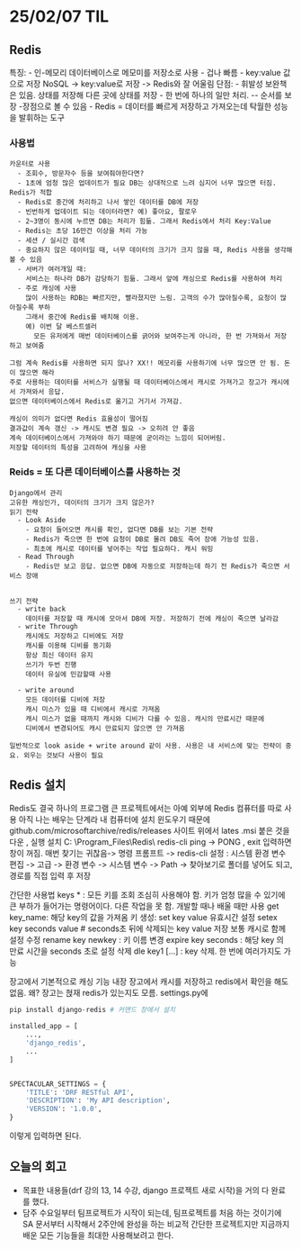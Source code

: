 # 25/02/07 TIL
## Redis
  특징:
    - 인-메모리 데이터베이스로 메모미를 저장소로 사용
    - 겁나 빠름
    - key:value 값으로 저장
    NoSQL -> key:value로 저장 -> Redis와 잘 어울림
  단점:
    - 휘발성 보완책은 있음. 상태를 저장해 다른 곳에 상태를 저장
    - 한 번에 하나의 일만 처리. -- 순서를 보장 -장점으로 볼 수 있음
    - Redis = 데이터를 빠르게 저장하고 가져오는데 탁월한 성능을 발휘하는 도구

  ### 사용법 

    카운터로 사용
      - 조회수, 방문자수 등을 보여줘야한다면?
      - 1초에 엄청 많은 업데이트가 필요 DB는 상대적으로 느려 심지어 너무 많으면 터짐. Redis가 적합
      - Redis로 중간에 처리하고 나서 쌓인 데이터를 DB에 저장
      - 빈번하게 업데이트 되는 데이터라면? 예) 좋아요, 팔로우
      - 2~3명이 동시에 누르면 DB는 처리가 힘듦. 그래서 Redis에서 처리 Key:Value
      - Redis는 초당 16만건 이상을 처리 가능
      - 세션 / 실시간 검색
      - 중요하지 않은 데이터일 때, 너무 데이터의 크기가 크지 않을 때, Redis 사용을 생각해볼 수 있음
      - 서버가 여러개일 때:
        서비스는 하나라 DB가 감당하기 힘듦. 그래서 앞에 캐싱으로 Redis를 사용하여 처리
      - 주로 캐싱에 사용
        많이 사용하는 RDB는 빠르지만, 빨라졌지만 느림. 고객의 수가 많아질수록, 요청이 많아질수록 부하
        그래서 중간에 Redis를 배치해 이용.
        예) 이번 달 베스트셀러
          모든 유저에게 매번 데이터베이스를 긁어와 보여주는게 아니라, 한 번 가져와서 저장하고 보여줌

    그럼 계속 Redis를 사용하면 되지 않나? XX!! 메모리를 사용하기에 너무 많으면 안 됨. 돈이 많으면 해라
    주로 사용하는 데이터를 서비스가 실행될 때 데이터베이스에서 캐시로 가져가고 장고가 캐시에서 가져와서 응답.
    없으면 데이터베이스에서 Redis로 옮기고 거기서 가져감.

    캐싱이 의미가 없다면 Redis 효율성이 떨어짐
    결과값이 계속 갱신 -> 캐시도 변경 필요 -> 오히려 안 좋음
    계속 데이터베이스에서 가져와야 하기 때문에 굳이라는 느낌이 되어버림.
    저장할 데이터의 특성을 고려하여 캐싱을 사용

  ### Reids =  또 다른 데이터베이스를 사용하는 것
    Django에서 관리
    고유한 캐싱인가, 데이터의 크기가 크지 않은가?
    읽기 전략
      - Look Aside
        - 요청이 들어오면 캐시를 확인, 없다면 DB를 보는 기본 전략
        - Redis가 죽으면 한 번에 요청이 DB로 몰려 DB도 죽어 장애 가능성 있음.
        - 최초에 캐시로 데이터를 넣어주는 작업 필요하다. 캐시 워밍
      - Read Through
        - Redis만 보고 응답. 없으면 DB에 자동으로 저장하는데 하기 전 Redis가 죽으면 서비스 장애


    쓰기 전략
      - write back
        데이터를 저장할 때 캐시에 모아서 DB에 저장. 저장하기 전에 캐싱이 죽으면 날라감  
      - write Through
        캐시에도 저장하고 디비에도 저장
        캐시를 이용해 디비를 동기화
        항상 최신 데이터 유지
        쓰기가 두번 진행
        데이터 유실에 민감할때 사용

      - write around
        모든 데이터를 디비에 저장
        캐시 미스가 있을 때 디비에서 캐시로 가져옴
        캐시 미스가 없을 때까지 캐시와 디비가 다를 수 있음. 캐시의 만료시간 때문에
        디비에서 변경되어도 캐시 만료되지 않으면 안 가져옴

    일반적으로 look aside + write around 같이 사용. 사용은 내 서비스에 맞는 전략이 중요. 외우는 것보다 사용이 필요

## Redis 설치
  Redis도 결국 하나의 프로그램
  큰 프로젝트에서는 아예 외부에 Redis 컴퓨터를 따로 사용
  아직 나는 배우는 단계라 내 컴퓨터에 설치
  윈도우기 때문에 github.com/microsoftarchive/redis/releases
    사이트 위에서 lates .msi 붙은 것을 다운 , 실행 설치
    C: \Program_Files\Redis\ redis-cli
    ping -> PONG , exit 입력하면 창이 꺼짐.
  매번 찾기는 귀찮음-> 명령 프롬프트 -> redis-cli
  설정 : 시스템 환경 변수 편집 -> 고급 -> 환경 변수 -> 시스템 변수 -> Path -> 찾아보기로 폴더를 넣어도 되고, 경로를 직접 입력 후 저장

  간단한 사용법
    keys * : 모든 키를 조회
      조심히 사용해야 함. 키가 엄청 많을 수 있기에 큰 부하가 들어가는 명령어이다. 다른 작업을 못 함.
      개발할 때나 배울 때만 사용
    get key_name: 해당 key의 값을 가져옴
    키 생성: 
      set key value
    유효시간 설정
      setex key seconds value # seconds초 뒤에 삭제되는 key value 저장
        보통 캐시로 함께 설정
    수정
      rename key newkey : 키 이름 변경
    expire key seconds : 해당 key 의 만료 시간을 seconds 초로 설정
    삭제
      dle key1 [...] : key 삭제. 한 번에 여러가지도 가능

장고에서 기본적으로 캐싱 기능 내장
장고에서 캐시를 저장하고 redis에서 확인을 해도 없음. 왜? 장고는 혅재 redis가 있는지도 모름.
settings.py에
```python
pip install django-redis # 커맨드 창에서 설치

installed_app = [
    ...,
    'django_redis',
    ...
]


SPECTACULAR_SETTINGS = {
    'TITLE': 'DRF RESTful API',
    'DESCRIPTION': 'My API description',
    'VERSION': '1.0.0',
}
```
이렇게 입력하면 된다.

## 오늘의 회고
  - 목표한 내용들(drf 강의 13, 14 수강, django 프로젝트 새로 시작)을 거의 다 완료를 했다.
  - 담주 수요일부터 팀프로젝트가 시작이 되는데, 팀프로젝트를 처음 하는 것이기에 SA 문서부터 시작해서 2주안에 완성을 하는 비교적 간단한 프로젝트지만 지금까지 배운 모든 기능들을 최대한 사용해보려고 한다.